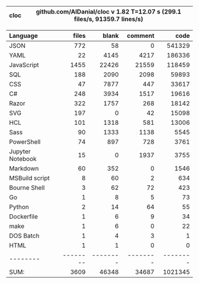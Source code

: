 cloc|github.com/AlDanial/cloc v 1.82  T=12.07 s (299.1 files/s, 91359.7 lines/s)
--- | ---

Language|files|blank|comment|code
:-------|-------:|-------:|-------:|-------:
JSON|772|58|0|541329
YAML|22|4145|4217|186336
JavaScript|1455|22426|21559|118459
SQL|188|2090|2098|59893
CSS|47|7877|447|33617
C#|248|3934|1517|19616
Razor|322|1757|268|18142
SVG|197|0|42|15098
HCL|101|1318|581|13006
Sass|90|1333|1138|5545
PowerShell|74|897|728|3761
Jupyter Notebook|15|0|1937|3755
Markdown|60|352|0|1546
MSBuild script|8|60|2|634
Bourne Shell|3|62|72|423
Go|1|8|5|73
Python|2|14|64|55
Dockerfile|1|6|9|34
make|1|6|0|22
DOS Batch|1|4|3|1
HTML|1|1|0|0
--------|--------|--------|--------|--------
SUM:|3609|46348|34687|1021345
